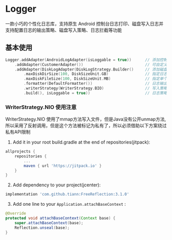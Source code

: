 # Logger
一款小巧的个性化日志库，支持原生 Android 控制台日志打印、磁盘写入日志并支持配置日志的输出策略、磁盘写入策略、日志拦截等功能


## 基本使用

```kotlin
Logger.addAdapter(AndroidLogAdapter(isLoggable = true))      // 添加控制台日志输出策略             
    .addAdapter(CustomerAdapter())                           // 可自定义日志输出策略，如上传七牛云，实现LogAdapter接口接口
    .addAdapter(DiskLogAdapter(DiskLogStrategy.Builder()     // 添加磁盘日志输出策略
        .maxDiskDirSize(100, DiskSizeUnit.GB)                // 指定日志文件夹的最大存储大小
        .maxDiskFileSize(100, DiskSizeUnit.MB)               // 指定单个文件的最大存储大小
        .formatter(DefaultFormatter())                       // 日志输出格式，可自定义实现Formatter接口即可
        .writerStrategy(WriterStrategy.BIO)                  // 写入策略，分为 BIO、NIO、Native(C mmap 方法)
        .build(), isLoggable = true))                        // 日志策略是否可用   
```

### WriterStrategy.NIO 使用注意
WriterStrategy.NIO 使用了mmap方法写入文件，但是Java没有公开unmap方法,所以采用了反射调用，但是这个方法被标记为私有了，所以必须借助以下方案绕过私有API限制
1. Add it in your root build.gradle at the end of repositories(jitpack):

```gradle
allprojects {
    repositories {
		...
		maven { url 'https://jitpack.io' }
	}
}
```

2. Add dependency to your project(jcenter):

```gradle
implementation 'com.github.tiann:FreeReflection:3.1.0'
```

3. Add one line to your `Application.attachBaseContext` :

```java
@Override
protected void attachBaseContext(Context base) {
    super.attachBaseContext(base);
    Reflection.unseal(base);
}
```



